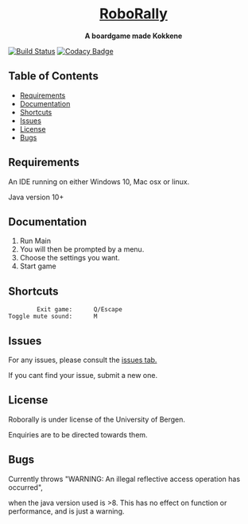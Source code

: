 <h1 align="center">
  <a href="https://github.com/inf112-v20/Kokkene">
    RoboRally
  </a>
</h1>

<p align="center">
  <strong>A boardgame made Kokkene</strong><br>
</p>

[![Build Status](https://travis-ci.com/inf112-v20/Kokkene.svg?branch=master)](https://travis-ci.com/inf112-v20/Kokkene) [![Codacy Badge](https://api.codacy.com/project/badge/Grade/e588033d2e1445ab9b5d0fbda3b6719f)](https://app.codacy.com/gh/inf112-v20/Kokkene?utm_source=github.com&utm_medium=referral&utm_content=inf112-v20/Kokkene&utm_campaign=Badge_Grade_Dashboard)

## Table of Contents

- [Requirements](#requirements)
- [Documentation](#documentation)
- [Shortcuts](#shortcuts)
- [Issues](#issues)
- [License](#license)
- [Bugs](#bugs)

## Requirements

An IDE running on either Windows 10, Mac osx or linux.

Java version 10+

## Documentation

1. Run Main
2. You will then be prompted by a menu.
3. Choose the settings you want.
4. Start game

## Shortcuts
    
            Exit game:      Q/Escape
    Toggle mute sound:      M

## Issues

For any issues, please consult the [issues tab.](https://github.com/inf112-v20/Kokkene/issues)

If you cant find your issue, submit a new one.

## License

Roborally is under license of the University of Bergen.

Enquiries are to be directed towards them.

## Bugs

Currently throws "WARNING: An illegal reflective access operation has occurred", 

when the java version used is >8. This has no effect on function or performance, and is just a warning.
